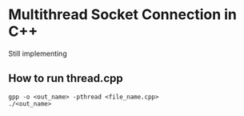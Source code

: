 # Multithread Socket Connection in C++
Still implementing

## How to run thread.cpp

```
gpp -o <out_name> -pthread <file_name.cpp>
./<out_name>
```
